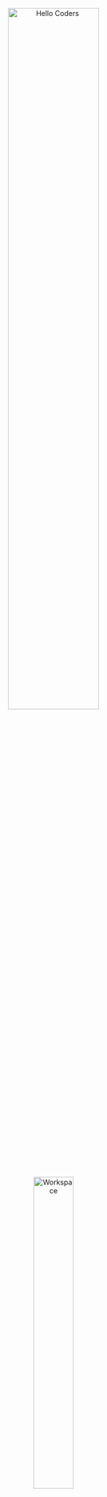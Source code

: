 <div align="center">

<img src="https://raw.githubusercontent.com/SP-XD/SP-XD/main/images/hellocoders_rounded.gif" alt="Hello Coders" width="60%"/> <br>
<img src="https://raw.githubusercontent.com/SP-XD/SP-XD/main/images/dev-working_rounded.gif" alt="Workspace" width="40%"/><br> 

# 👋 أهلاً، أنا نور الدين  

🚀 طالب ومتعلم برمجة حالياً، وبدأت رحلتي مع **C++**  
🎯 هدفي إني أطور نفسي في مجال **البرمجة وتطوير البرمجيات**  
🐧 بحب أستكشف **Linux Fedora** وأتعمق أكتر في أدوات المبرمج  

---

### 📌 عني
- 🌱 حالياً بتعلم **C++** كأساسيات البرمجة.
- 💻 مهتم بالـ **Back-End** والأنظمة.
- 🛠️ بحب أتعامل مع **Linux** وتجربة توزيعات مختلفة.
- 🎬 في وقت الفراغ بحب الأفلام والموسيقى.  

---

### 🛠️ الأدوات اللي بستخدمها
![C++](https://img.shields.io/badge/C%2B%2B-00599C?style=flat&logo=c%2B%2B&logoColor=white)
![Linux](https://img.shields.io/badge/Linux-FCC624?style=flat&logo=linux&logoColor=black)
![Vscode](https://img.shields.io/badge/Visual_Studio_Code-0078D4?style=flat&logo=visual%20studio%20code&logoColor=white)
![Git](https://img.shields.io/badge/GIT-E44C30?style=flat&logo=git&logoColor=white)
![Markdown](https://img.shields.io/badge/Markdown-000000?style=flat&logo=markdown&logoColor=white)

---

### 📊 إحصائيات
<a href="https://github.com/noureldean">
  <img src="https://github-readme-stats.vercel.app/api?username=noureldean&show_icons=true&theme=tokyonight" width="48%"/>
  <img src="https://github-readme-stats.vercel.app/api/top-langs/?username=noureldean&layout=compact&theme=tokyonight" width="48%"/>
</a>

---

### 📫 تواصل معايا
[![Telegram](https://img.shields.io/badge/Telegram-%230077B5.svg?&style=flat&logo=telegram&logoColor=white)](https://t.me/yourusername)

</div>
